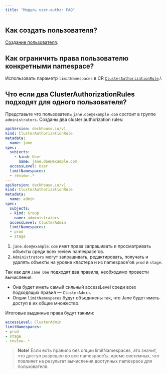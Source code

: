 ```yaml
---
title: "Модуль user-authz: FAQ"
---
```


## Как создать пользователя?

[Создание пользователя](usage.html#создание-пользователя).

## Как ограничить права пользователю конкретными namespace?

Использовать параметр `limitNamespaces` в CR [`ClusterAuthorizationRule`](../../modules/140-user-authz/cr.html#clusterauthorizationrule).\

## Что если два ClusterAuthorizationRules подходят для одного пользователя?

Представьте что пользователь `jane.doe@example.com` состоит в группе `administrators`. Созданы два cluster authorization rules:

```yaml
apiVersion: deckhouse.io/v1
kind: ClusterAuthorizationRule
metadata:
  name: jane
spec:
  subjects:
    - kind: User
      name: jane.doe@example.com
  accessLevel: User
  limitNamespaces:
  - review-.*
---
apiVersion: deckhouse.io/v1
kind: ClusterAuthorizationRule
metadata:
  name: admin
spec:
  subjects:
  - kind: Group
    name: administrators
  accessLevel: ClusterAdmin
  limitNamespaces:
  - prod
  - stage
```

1. `jane.doe@example.com` имет права запрашивать и просматривать объекты среди всех review namespace'ов.
2. `Administrators` могут запрашивать, редактировать, получать и удалять объекты на уровне кластера и из namespace'ов `prod` и `stage`.

Так как для `Jane Doe` подходят два правила, необходимо провести вычисления:
* Она будет иметь самый сильный accessLevel среди всех подходящих правил — `ClusterAdmin`.
* Опции `limitNamespaces` будут объединены так, что Jane будет иметь доступ в их общее множество.

Итоговые выданные права будут такими:
```yaml
accessLevel: ClusterAdmin
limitNamespaces:
- prod
- stage
- review-.*
```

> **Note!** Если есть правило без опции limitNamespaces, это значит, что доступ разрешен во все namespace'ы, кроме системных, что повлияет на результат вычисления доступных namespace для пользователя.
